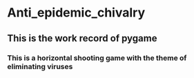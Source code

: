 # Anti_epidemic_chivalry
## This is the work record of pygame
### This is a horizontal shooting game with the theme of eliminating viruses
